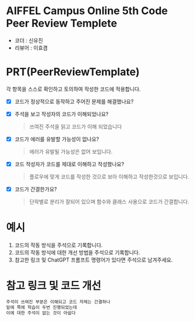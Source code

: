 # AIFFEL Campus Online 5th Code Peer Review Templete
- 코더 : 신유진
- 리뷰어 : 이효겸


# PRT(PeerReviewTemplate) 
각 항목을 스스로 확인하고 토의하여 작성한 코드에 적용합니다.

- [X] 코드가 정상적으로 동작하고 주어진 문제를 해결했나요?
  
- [X] 주석을 보고 작성자의 코드가 이해되었나요?
  > 쓰여진 주석을 읽고 코드가 이해 되었습니다
- [X] 코드가 에러를 유발할 가능성이 없나요?
  > 에러가 유발될 가능성은 없어 보입니다.
- [X] 코드 작성자가 코드를 제대로 이해하고 작성했나요?
  > 플로우에 맞게 코드를 작성한 것으로 보아 이해하고 작성한것으로 보입니다.
- [X] 코드가 간결한가요?
  > 단락별로 분리가 잘되어 있으며 함수와 클래스 사용으로 코드가 간결합니다.

# 예시
1. 코드의 작동 방식을 주석으로 기록합니다.
2. 코드의 작동 방식에 대한 개선 방법을 주석으로 기록합니다.
3. 참고한 링크 및 ChatGPT 프롬프트 명령어가 있다면 주석으로 남겨주세요.

# 참고 링크 및 코드 개선
```python
주석이 쓰여진 부분은 이해되고 코드 자체는 간결하나 
밑에 쪽에 학습이 두번 진행되었는데
이에 대한 주석이 없는 것이 아쉽다
```
